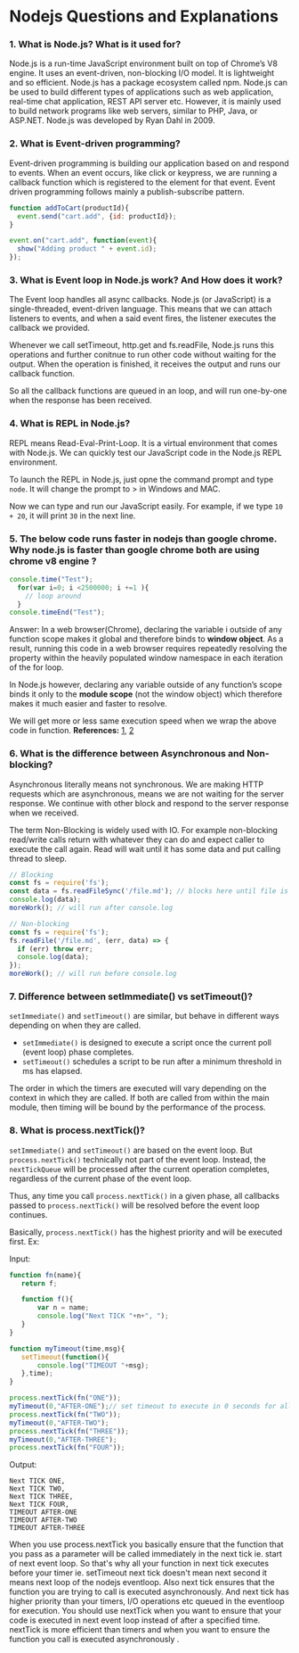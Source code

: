 # Nodejs Questions and Explanations

### 1. What is Node.js? What is it used for?

Node.js is a run-time JavaScript environment built on top of Chrome’s V8 engine. It uses an event-driven, non-blocking I/O model. It is lightweight and so efficient. Node.js has a package ecosystem called npm.
Node.js can be used to build different types of applications such as web application, real-time chat application, REST API server etc. However, it is mainly used to build network programs like web servers, similar to PHP, Java, or ASP.NET. Node.js was developed by Ryan Dahl in 2009.

### 2. What is Event-driven programming?

Event-driven programming is building our application based on and respond to events. When an event occurs, like click or keypress, we are running a callback function which is registered to the element for that event.
Event driven programming follows mainly a publish-subscribe pattern.

```js
function addToCart(productId){
  event.send("cart.add", {id: productId});
}

event.on("cart.add", function(event){
  show("Adding product " + event.id);
});
```

### 3. What is Event loop in Node.js work? And How does it work?

The Event loop handles all async callbacks. Node.js (or JavaScript) is a single-threaded, event-driven language. This means that we can attach listeners to events, and when a said event fires, the listener executes the callback we provided.

Whenever we call setTimeout, http.get and fs.readFile, Node.js runs this operations and further conitnue to run other code without waiting for the output. When the operation is finished, it receives the output and runs our callback function.

So all the callback functions are queued in an loop, and will run one-by-one when the response has been received.

### 4. What is REPL in Node.js?

REPL means Read-Eval-Print-Loop. It is a virtual environment that comes with Node.js. We can quickly test our JavaScript code in the Node.js REPL environment.

To launch the REPL in Node.js, just opne the command prompt and type `node`. It will change the prompt to > in Windows and MAC.

Now we can type and run our JavaScript easily. For example, if we type `10 + 20`, it will print `30` in the next line.


### 5. The below code runs faster in nodejs than google chrome. Why node.js is faster than google chrome both are using chrome v8 engine ?
```js
console.time("Test");
  for(var i=0; i <2500000; i +=1 ){
    // loop around
  }
console.timeEnd("Test");
```
Answer: In a web browser(Chrome), declaring the variable i outside of any function scope makes it global and therefore binds to **window object**. As a result, running this code in a web browser requires repeatedly resolving the property within the heavily populated window namespace in each iteration of the for loop.

In Node.js however, declaring any variable outside of any function’s scope binds it only to the **module scope** (not the window object) which therefore makes it much easier and faster to resolve.

We will get more or less same execution speed when we wrap the above code in function.
**References:** [1](https://stackoverflow.com/questions/29387950/performance-of-google-chrome-vs-nodejs-v8), [2](https://stackoverflow.com/questions/39904835/why-is-node-js-runtime-slower-than-google-chrome-console/39904955)

### 6. What is the difference between Asynchronous and Non-blocking?

Asynchronous literally means not synchronous. We are making HTTP requests which are asynchronous, means we are not waiting for the server response. We continue with other block and respond to the server response when we received.

The term Non-Blocking is widely used with IO. For example non-blocking read/write calls return with whatever they can do and expect caller to execute the call again. Read will wait until it has some data and put calling thread to sleep.

```js
// Blocking
const fs = require('fs');
const data = fs.readFileSync('/file.md'); // blocks here until file is read
console.log(data);
moreWork(); // will run after console.log

// Non-blocking
const fs = require('fs');
fs.readFile('/file.md', (err, data) => {
  if (err) throw err;
  console.log(data);
});
moreWork(); // will run before console.log
```
### 7. Difference between setImmediate() vs setTimeout()?

`setImmediate()` and `setTimeout()` are similar, but behave in different ways depending on when they are called.

- `setImmediate()` is designed to execute a script once the current poll (event loop) phase completes.
- `setTimeout()` schedules a script to be run after a minimum threshold in ms has elapsed.

The order in which the timers are executed will vary depending on the context in which they are called. If both are called from within the main module, then timing will be bound by the performance of the process.

### 8. What is process.nextTick()?

`setImmediate()` and `setTimeout()` are based on the event loop. But `process.nextTick()` technically not part of the event loop. Instead, the `nextTickQueue` will be processed after the current operation completes, regardless of the current phase of the event loop.

Thus, any time you call `process.nextTick()` in a given phase, all callbacks passed to `process.nextTick()` will be resolved before the event loop continues.

Basically, `process.nextTick()` has the highest priority and will be executed first. Ex:

Input:

```js
function fn(name){
   return f;

   function f(){
       var n = name;
       console.log("Next TICK "+n+", ");
   }
}

function myTimeout(time,msg){
   setTimeout(function(){
       console.log("TIMEOUT "+msg);
   },time);
}

process.nextTick(fn("ONE"));
myTimeout(0,"AFTER-ONE");// set timeout to execute in 0 seconds for all
process.nextTick(fn("TWO"));
myTimeout(0,"AFTER-TWO");
process.nextTick(fn("THREE"));
myTimeout(0,"AFTER-THREE");
process.nextTick(fn("FOUR"));
```
Output:

```
Next TICK ONE, 
Next TICK TWO, 
Next TICK THREE, 
Next TICK FOUR, 
TIMEOUT AFTER-ONE
TIMEOUT AFTER-TWO
TIMEOUT AFTER-THREE
```
When you use process.nextTick you basically ensure that the function that you pass as a parameter will be called immediately in the next tick ie. start of next event loop. So that's why all your function in next tick executes before your timer ie. setTimeout next tick doesn't mean next second it means next loop of the nodejs eventloop. Also next tick ensures that the function you are trying to call is executed asynchronously. And next tick has higher priority than your timers, I/O operations etc queued in the eventloop for execution. You should use nextTick when you want to ensure that your code is executed in next event loop instead of after a specified time. nextTick is more efficient than timers and when you want to ensure the function you call is executed asynchronously . 
